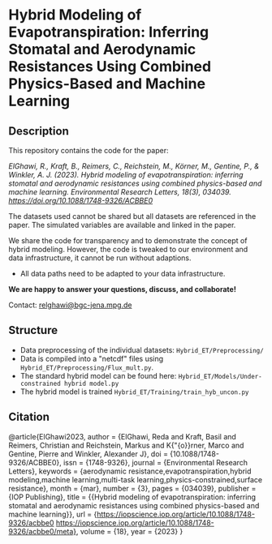 # Hybrid Modeling of Evapotranspiration: Inferring Stomatal and Aerodynamic Resistances Using Combined Physics-Based and Machine Learning

## Description

This repository contains the code for the paper:

*ElGhawi, R., Kraft, B., Reimers, C., Reichstein, M., Körner, M., Gentine, P., & Winkler, A. J. (2023). Hybrid modeling of evapotranspiration: inferring stomatal and aerodynamic resistances using combined physics-based and machine learning. Environmental Research Letters, 18(3), 034039. https://doi.org/10.1088/1748-9326/ACBBE0*

The datasets used cannot be shared but all datasets are referenced in the paper. The simulated variables are available and linked in the paper.

We share the code for transparency and to demonstrate the concept of hybrid modeling. However, the code is tweaked to our environment and data infrastructure, it cannot be run without adaptions.

* All data paths need to be adapted to your data infrastructure.

**We are happy to answer your questions, discuss, and collaborate!**

Contact: relghawi@bgc-jena.mpg.de

## Structure

* Data preprocessing of the individual datasets: `Hybrid_ET/Preprocessing/`
* Data is compiled into a "netcdf" files using `Hybrid_ET/Preprocessing/Flux_mult.py`.
* The standard hybrid model can be found here: `Hybrid_ET/Models/Under-constrained hybrid model.py`
* The hybrid model is trained `Hybrid_ET/Training/train_hyb_uncon.py `

## Citation

@article{ElGhawi2023,
author = {ElGhawi, Reda and Kraft, Basil and Reimers, Christian and Reichstein, Markus and K{\"{o}}rner, Marco and Gentine, Pierre and Winkler, Alexander J},
doi = {10.1088/1748-9326/ACBBE0},
issn = {1748-9326},
journal = {Environmental Research Letters},
keywords = {aerodynamic resistance,evapotranspiration,hybrid modeling,machine learning,multi-task learning,physics-constrained,surface resistance},
month = {mar},
number = {3},
pages = {034039},
publisher = {IOP Publishing},
title = {{Hybrid modeling of evapotranspiration: inferring stomatal and aerodynamic resistances using combined physics-based and machine learning}},
url = {https://iopscience.iop.org/article/10.1088/1748-9326/acbbe0 https://iopscience.iop.org/article/10.1088/1748-9326/acbbe0/meta},
volume = {18},
year = {2023}
}
